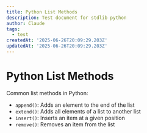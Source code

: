 ```yaml
---
title: Python List Methods
description: Test document for stdlib python
author: Claude
tags:
  - test
createdAt: '2025-06-26T20:09:29.203Z'
updatedAt: '2025-06-26T20:09:29.203Z'
---
```

# Python List Methods

Common list methods in Python:

- `append()`: Adds an element to the end of the list
- `extend()`: Adds all elements of a list to another list
- `insert()`: Inserts an item at a given position
- `remove()`: Removes an item from the list
